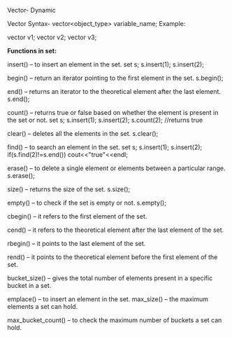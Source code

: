 Vector- Dynamic 

Vector Syntax-
        vector<object_type> variable_name;
        Example:

vector<int> v1;
vector<char> v2;
vector<string> v3;


**Functions in set:**

insert() – to insert an element in the set.
set<int> s;
s.insert(1);
s.insert(2);


begin() – return an iterator pointing to the first element in the set.
s.begin();


end() – returns an iterator to the theoretical element after the last element.
s.end();


count() – returns true or false based on whether the element is present in the set or not.
set<int> s;
s.insert(1);
s.insert(2);
s.count(2); //returns true


clear() – deletes all the elements in the set.
s.clear();


find() – to search an element in the set.
set<int> s;
s.insert(1);
s.insert(2);
if(s.find(2)!=s.end())
cout<<"true"<<endl;


erase() – to delete a single element or elements between a particular range.
s.erase();


size() – returns the size of the set.
s.size();


empty() – to check if the set is empty or not.
s.empty();

cbegin() – it refers to the first element of the set.


cend() – it refers to the theoretical element after the last element of the set.


rbegin() – it points to the last element of the set.


rend() – it points to the theoretical element before the first element of the set.


bucket_size() – gives the total number of elements present in a specific bucket in a set.


emplace() – to insert an element in the set.
max_size() – the maximum elements a set can hold.


max_bucket_count() – to check the maximum number of buckets a set can hold.
